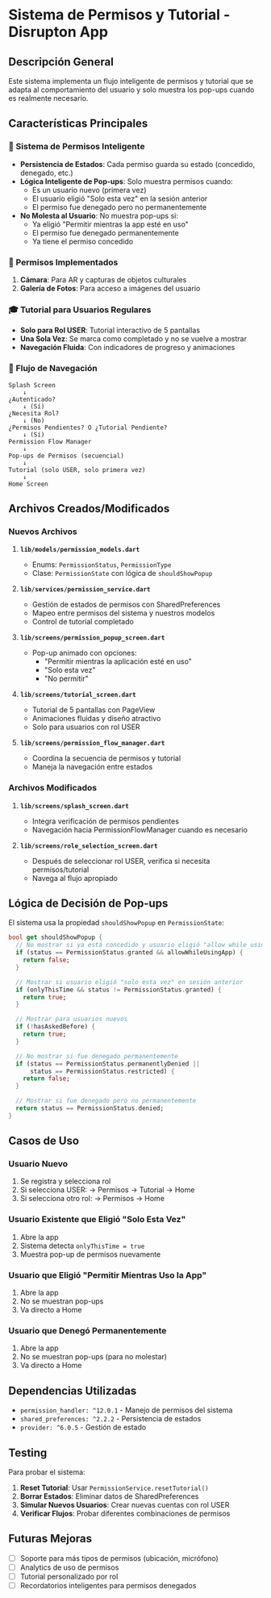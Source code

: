 # Sistema de Permisos y Tutorial - Disrupton App

## Descripción General

Este sistema implementa un flujo inteligente de permisos y tutorial que se adapta al comportamiento del usuario y solo muestra los pop-ups cuando es realmente necesario.

## Características Principales

### 🔐 Sistema de Permisos Inteligente

- **Persistencia de Estados**: Cada permiso guarda su estado (concedido, denegado, etc.)
- **Lógica Inteligente de Pop-ups**: Solo muestra permisos cuando:
  - Es un usuario nuevo (primera vez)
  - El usuario eligió "Solo esta vez" en la sesión anterior
  - El permiso fue denegado pero no permanentemente
- **No Molesta al Usuario**: No muestra pop-ups si:
  - Ya eligió "Permitir mientras la app esté en uso"
  - El permiso fue denegado permanentemente
  - Ya tiene el permiso concedido

### 📱 Permisos Implementados

1. **Cámara**: Para AR y capturas de objetos culturales
2. **Galería de Fotos**: Para acceso a imágenes del usuario

### 🎓 Tutorial para Usuarios Regulares

- **Solo para Rol USER**: Tutorial interactivo de 5 pantallas
- **Una Sola Vez**: Se marca como completado y no se vuelve a mostrar
- **Navegación Fluida**: Con indicadores de progreso y animaciones

### 🔄 Flujo de Navegación

```
Splash Screen
    ↓
¿Autenticado?
    ↓ (Sí)
¿Necesita Rol?
    ↓ (No)
¿Permisos Pendientes? O ¿Tutorial Pendiente?
    ↓ (Sí)
Permission Flow Manager
    ↓
Pop-ups de Permisos (secuencial)
    ↓
Tutorial (solo USER, solo primera vez)
    ↓
Home Screen
```

## Archivos Creados/Modificados

### Nuevos Archivos

1. **`lib/models/permission_models.dart`**
   - Enums: `PermissionStatus`, `PermissionType`
   - Clase: `PermissionState` con lógica de `shouldShowPopup`

2. **`lib/services/permission_service.dart`**
   - Gestión de estados de permisos con SharedPreferences
   - Mapeo entre permisos del sistema y nuestros modelos
   - Control de tutorial completado

3. **`lib/screens/permission_popup_screen.dart`**
   - Pop-up animado con opciones:
     - "Permitir mientras la aplicación esté en uso"
     - "Solo esta vez"
     - "No permitir"

4. **`lib/screens/tutorial_screen.dart`**
   - Tutorial de 5 pantallas con PageView
   - Animaciones fluidas y diseño atractivo
   - Solo para usuarios con rol USER

5. **`lib/screens/permission_flow_manager.dart`**
   - Coordina la secuencia de permisos y tutorial
   - Maneja la navegación entre estados

### Archivos Modificados

1. **`lib/screens/splash_screen.dart`**
   - Integra verificación de permisos pendientes
   - Navegación hacia PermissionFlowManager cuando es necesario

2. **`lib/screens/role_selection_screen.dart`**
   - Después de seleccionar rol USER, verifica si necesita permisos/tutorial
   - Navega al flujo apropiado

## Lógica de Decisión de Pop-ups

El sistema usa la propiedad `shouldShowPopup` en `PermissionState`:

```dart
bool get shouldShowPopup {
  // No mostrar si ya está concedido y usuario eligió "allow while using app"
  if (status == PermissionStatus.granted && allowWhileUsingApp) {
    return false;
  }

  // Mostrar si usuario eligió "solo esta vez" en sesión anterior
  if (onlyThisTime && status != PermissionStatus.granted) {
    return true;
  }

  // Mostrar para usuarios nuevos
  if (!hasAskedBefore) {
    return true;
  }

  // No mostrar si fue denegado permanentemente
  if (status == PermissionStatus.permanentlyDenied || 
      status == PermissionStatus.restricted) {
    return false;
  }

  // Mostrar si fue denegado pero no permanentemente
  return status == PermissionStatus.denied;
}
```

## Casos de Uso

### Usuario Nuevo
1. Se registra y selecciona rol
2. Si selecciona USER: → Permisos → Tutorial → Home
3. Si selecciona otro rol: → Permisos → Home

### Usuario Existente que Eligió "Solo Esta Vez"
1. Abre la app
2. Sistema detecta `onlyThisTime = true`
3. Muestra pop-up de permisos nuevamente

### Usuario que Eligió "Permitir Mientras Uso la App"
1. Abre la app
2. No se muestran pop-ups
3. Va directo a Home

### Usuario que Denegó Permanentemente
1. Abre la app
2. No se muestran pop-ups (para no molestar)
3. Va directo a Home

## Dependencias Utilizadas

- `permission_handler: ^12.0.1` - Manejo de permisos del sistema
- `shared_preferences: ^2.2.2` - Persistencia de estados
- `provider: ^6.0.5` - Gestión de estado

## Testing

Para probar el sistema:

1. **Reset Tutorial**: Usar `PermissionService.resetTutorial()`
2. **Borrar Estados**: Eliminar datos de SharedPreferences
3. **Simular Nuevos Usuarios**: Crear nuevas cuentas con rol USER
4. **Verificar Flujos**: Probar diferentes combinaciones de permisos

## Futuras Mejoras

- [ ] Soporte para más tipos de permisos (ubicación, micrófono)
- [ ] Analytics de uso de permisos
- [ ] Tutorial personalizado por rol
- [ ] Recordatorios inteligentes para permisos denegados
